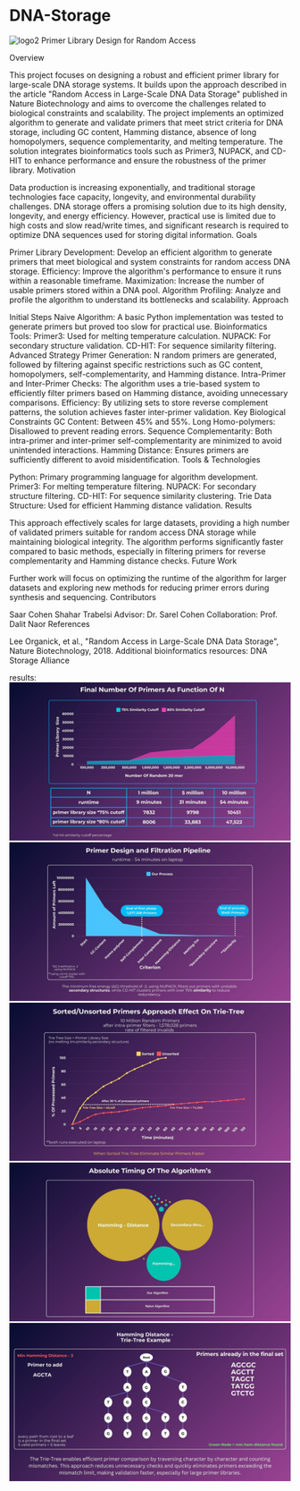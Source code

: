 # DNA-Storage 
![logo2](https://github.com/Saarco99/DNA-Storage/assets/95081597/be750694-9ca7-4517-94ab-a87884028adf)
Primer Library Design for Random Access

Overview

This project focuses on designing a robust and efficient primer library for large-scale DNA storage systems. It builds upon the approach described in the article "Random Access in Large-Scale DNA Data Storage" published in Nature Biotechnology and aims to overcome the challenges related to biological constraints and scalability.
The project implements an optimized algorithm to generate and validate primers that meet strict criteria for DNA storage, including GC content, Hamming distance, absence of long homopolymers, sequence complementarity, and melting temperature. The solution integrates bioinformatics tools such as Primer3, NUPACK, and CD-HIT to enhance performance and ensure the robustness of the primer library.
Motivation

Data production is increasing exponentially, and traditional storage technologies face capacity, longevity, and environmental durability challenges. DNA storage offers a promising solution due to its high density, longevity, and energy efficiency. However, practical use is limited due to high costs and slow read/write times, and significant research is required to optimize DNA sequences used for storing digital information.
Goals

Primer Library Development: Develop an efficient algorithm to generate primers that meet biological and system constraints for random access DNA storage.
Efficiency: Improve the algorithm's performance to ensure it runs within a reasonable timeframe.
Maximization: Increase the number of usable primers stored within a DNA pool.
Algorithm Profiling: Analyze and profile the algorithm to understand its bottlenecks and scalability.
Approach

Initial Steps
Naive Algorithm: A basic Python implementation was tested to generate primers but proved too slow for practical use.
Bioinformatics Tools:
Primer3: Used for melting temperature calculation.
NUPACK: For secondary structure validation.
CD-HIT: For sequence similarity filtering.
Advanced Strategy
Primer Generation: N random primers are generated, followed by filtering against specific restrictions such as GC content, homopolymers, self-complementarity, and Hamming distance.
Intra-Primer and Inter-Primer Checks: The algorithm uses a trie-based system to efficiently filter primers based on Hamming distance, avoiding unnecessary comparisons.
Efficiency: By utilizing sets to store reverse complement patterns, the solution achieves faster inter-primer validation.
Key Biological Constraints
GC Content: Between 45% and 55%.
Long Homo-polymers: Disallowed to prevent reading errors.
Sequence Complementarity: Both intra-primer and inter-primer self-complementarity are minimized to avoid unintended interactions.
Hamming Distance: Ensures primers are sufficiently different to avoid misidentification.
Tools & Technologies

Python: Primary programming language for algorithm development.
Primer3: For melting temperature filtering.
NUPACK: For secondary structure filtering.
CD-HIT: For sequence similarity clustering.
Trie Data Structure: Used for efficient Hamming distance validation.
Results

This approach effectively scales for large datasets, providing a high number of validated primers suitable for random access DNA storage while maintaining biological integrity. The algorithm performs significantly faster compared to basic methods, especially in filtering primers for reverse complementarity and Hamming distance checks.
Future Work

Further work will focus on optimizing the runtime of the algorithm for larger datasets and exploring new methods for reducing primer errors during synthesis and sequencing.
Contributors

Saar Cohen
Shahar Trabelsi
Advisor: Dr. Sarel Cohen
Collaboration: Prof. Dalit Naor
References

Lee Organick, et al., "Random Access in Large-Scale DNA Data Storage", Nature Biotechnology, 2018.
Additional bioinformatics resources: DNA Storage Alliance


results:
![final_results_1and10mil.jpg](extra%2Ffinal_results_1and10mil.jpg)
![Filtration Pipeline.jpg](extra%2FFiltration%20Pipeline.jpg)
![sorted_unsorted.jpg](extra%2Fsorted_unsorted.jpg)
![timing.jpg](extra%2Ftiming.jpg)
![hamming_distance with trie-tree.jpg](extra%2Fhamming_distance%20with%20trie-tree.jpg)